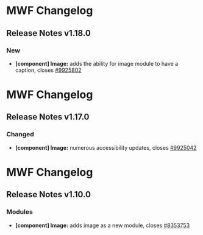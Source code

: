 # MWF Changelog
## Release Notes v1.18.0
### New
* **[component] Image:** adds the ability for image module to have a caption, closes [#9925802](https://microsoft.visualstudio.com/DefaultCollection/OSGS/_workitems?id=9925802)

# MWF Changelog
## Release Notes v1.17.0
### Changed
* **[component] Image:** numerous accessibility updates, closes [#9925042](https://microsoft.visualstudio.com/DefaultCollection/OSGS/_workitems?id=9925042)

# MWF Changelog
## Release Notes v1.10.0
### Modules
* **[component] Image:** adds image as a new module, closes [#8353753](https://microsoft.visualstudio.com/DefaultCollection/OSGS/_workitems?id=8353753)


